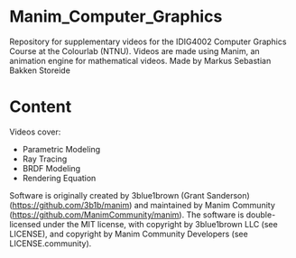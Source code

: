 # Manim_Computer_Graphics
Repository for supplementary videos for the IDIG4002 Computer Graphics Course at the Colourlab (NTNU). Videos are made using Manim, an animation engine for mathematical videos. 
Made by Markus Sebastian Bakken Storeide

# Content
Videos cover:
- Parametric Modeling
- Ray Tracing
- BRDF Modeling
- Rendering Equation

Software is originally created by 3blue1brown (Grant Sanderson) (https://github.com/3b1b/manim) and maintained by Manim Community (https://github.com/ManimCommunity/manim).
The software is double-licensed under the MIT license, with copyright by 3blue1brown LLC (see LICENSE), and copyright by Manim Community Developers (see LICENSE.community).